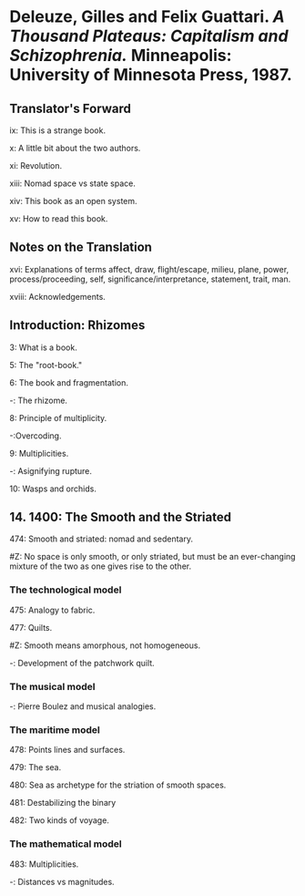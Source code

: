 # Deleuze, Gilles and Felix Guattari. *A Thousand Plateaus: Capitalism and Schizophrenia.* Minneapolis: University of Minnesota Press, 1987.  

## Translator's Forward

ix: This is a strange book.  

x: A little bit about the two authors.  

xi: Revolution.  

xiii: Nomad space vs state space.  

xiv: This book as an open system.  

xv: How to read this book.  

## Notes on the Translation

xvi: Explanations of terms affect, draw, flight/escape, milieu, plane, power, process/proceeding, self, significance/interpretance, statement, trait, man.  

xviii: Acknowledgements.  

## Introduction: Rhizomes  

3: What is a book.  

5: The "root-book."  

6: The book and fragmentation.   

-: The rhizome.  

8: Principle of multiplicity.  

-:Overcoding.  

9: Multiplicities.  

-: Asignifying rupture.  

10: Wasps and orchids.  

## 14. 1400: The Smooth and the Striated  

474: Smooth and striated: nomad and sedentary.  

#Z: No space is only smooth, or only striated, but must be an ever-changing mixture of the two as one gives rise to the other.  

### The technological model  

475: Analogy to fabric.  

477: Quilts.  

#Z: Smooth means amorphous, not homogeneous.  

-: Development of the patchwork quilt.  

### The musical model  

-: Pierre Boulez and musical analogies.  

### The maritime model  

478: Points lines and surfaces.  

479: The sea.  

480: Sea as archetype for the striation of smooth spaces.  

481: Destabilizing the binary  

482: Two kinds of voyage.  

### The mathematical model  

483: Multiplicities.  

-: Distances vs magnitudes.  
